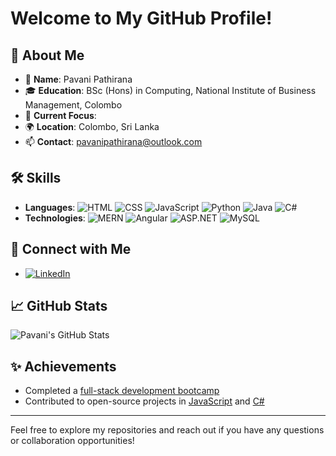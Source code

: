 # Welcome to My GitHub Profile!

## 👋 About Me
- 🌟 **Name**: Pavani Pathirana
- 🎓 **Education**: BSc (Hons) in Computing, National Institute of Business Management, Colombo
- 💼 **Current Focus**: 
- 🌍 **Location**: Colombo, Sri Lanka
- 📫 **Contact**: pavanipathirana@outlook.com

## 🛠 Skills
- **Languages**: ![HTML](https://img.shields.io/badge/-HTML-E34F26?logo=html5&logoColor=white) ![CSS](https://img.shields.io/badge/-CSS-1572B6?logo=css3&logoColor=white) ![JavaScript](https://img.shields.io/badge/-JavaScript-F7DF1E?logo=javascript&logoColor=black) ![Python](https://img.shields.io/badge/-Python-3776AB?logo=python&logoColor=white) ![Java](https://img.shields.io/badge/-Java-E34F26?logo=java&logoColor=white) ![C#](https://img.shields.io/badge/-C%23-239120?logo=csharp&logoColor=white)
- **Technologies**: ![MERN](https://img.shields.io/badge/MERN-000000?logo=mongodb&logoColor=47A248) ![Angular](https://img.shields.io/badge/Angular-DD0031?logo=angular&logoColor=white) ![ASP.NET](https://img.shields.io/badge/ASP.NET-5C2D91?logo=aspdotnet&logoColor=white) ![MySQL](https://img.shields.io/badge/MySQL-4479A1?logo=mysql&logoColor=white)



## 🔗 Connect with Me
- [![LinkedIn](https://img.icons8.com/ios/50/000000/linkedin.png)](https://www.linkedin.com/in/pavani-pathirana-2b6280213/)




## 📈 GitHub Stats
![Pavani's GitHub Stats](https://github-readme-stats.vercel.app/api?username=pavanipathirana&show_icons=true&hide_title=true&count_private=true&hide=prs&theme=default)

## ✨ Achievements
- Completed a [full-stack development bootcamp](https://github.com/your-repo-link)
- Contributed to open-source projects in [JavaScript](https://github.com/your-repo-link) and [C#](https://github.com/your-repo-link)

---

Feel free to explore my repositories and reach out if you have any questions or collaboration opportunities!
